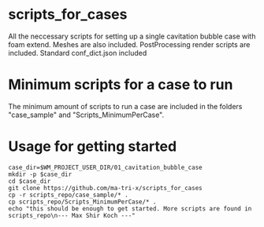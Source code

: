 # scripts_for_cases
All the neccessary scripts for setting up a single cavitation bubble case with foam extend.
Meshes are also included.
PostProcessing render scripts are included.
Standard conf_dict.json included
# Minimum scripts for a case to run
The minimum amount of scripts to run a case are included in the folders
"case_sample" and
"Scripts_MinimumPerCase".
# Usage for getting started
```
case_dir=$WM_PROJECT_USER_DIR/01_cavitation_bubble_case
mkdir -p $case_dir
cd $case_dir
git clone https://github.com/ma-tri-x/scripts_for_cases
cp -r scripts_repo/case_sample/* .
cp scripts_repo/Scripts_MinimumPerCase/* .
echo "this should be enough to get started. More scripts are found in scripts_repo\n--- Max Shir Koch ---"
```
